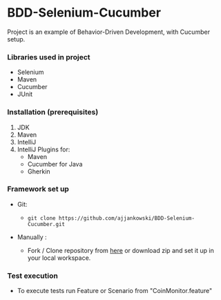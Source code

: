 # BDD-Selenium-Cucumber

Project is an example of Behavior-Driven Development, with Cucumber setup.

### Libraries used in project
* Selenium
* Maven
* Cucumber
* JUnit

### Installation (prerequisites)

1. JDK
2. Maven
3. IntelliJ
4. IntelliJ Plugins for:
   - Maven
   - Cucumber for Java
   - Gherkin

### Framework set up

* Git:

    *     git clone https://github.com/ajjankowski/BDD-Selenium-Cucumber.git

* Manually :

    * Fork / Clone repository from [here](https://github.com/ajjankowski/BDD-Selenium-Cucumber/archive/refs/heads/main.zip) or download zip and set
      it up in your local workspace.

### Test execution

* To execute tests run Feature or Scenario from "CoinMonitor.feature"
